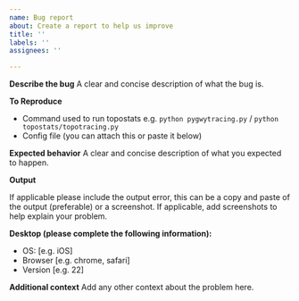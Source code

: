 ```yaml
---
name: Bug report
about: Create a report to help us improve
title: ''
labels: ''
assignees: ''

---
```


**Describe the bug**
A clear and concise description of what the bug is.

**To Reproduce**

- Command used to run topostats e.g. `python pygwytracing.py` / `python topostats/topotracing.py`
- Config file (you can attach this or paste it below)

**Expected behavior**
A clear and concise description of what you expected to happen.

**Output**

If applicable please include the output error, this can be a copy and paste of the output (preferable) or a screenshot.
If applicable, add screenshots to help explain your problem.

**Desktop (please complete the following information):**
 - OS: [e.g. iOS]
 - Browser [e.g. chrome, safari]
 - Version [e.g. 22]

**Additional context**
Add any other context about the problem here.
